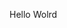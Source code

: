 Hello Wolrd





































































































































































































































































































































































































































































































































































































































































































































































































































































































































































































































































































































































































































































































































































































































































































































































































































































































































































































































































